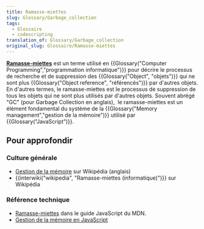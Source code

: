 ```yaml
---
title: Ramasse-miettes
slug: Glossary/Garbage_collection
tags:
  - Glossaire
  - codescripting
translation_of: Glossary/Garbage_collection
original_slug: Glossaire/Ramasse-miettes
---
```

<p><strong><a href="/fr/docs/Web/JavaScript/Memory_Management#Garbage_collection">Ramasse-miettes</a></strong> est un terme utilisé en {{Glossary("Computer Programming","programmation informatique")}} pour décrire le processus de recherche et de suppression des {{Glossary("Object", "objets")}} qui ne sont plus {{Glossary("Object reference", "référencés")}} par d'autres objets. En d'autres termes, le ramasse-miettes est le processus de suppression de tous les objets qui ne sont plus utilisés par d'autres objets. Souvent abrégé "GC" (pour Garbage Collection en anglais),  le ramasse-miettes est un élément fondamental du système de la {{Glossary("Memory management","gestion de la mémoire")}} utilisé par {{Glossary("JavaScript")}}.</p>

<h2 id="Pour_approfondir"><strong>Pour approfondir</strong></h2>

<h3 id="Culture_générale"><strong>Culture générale</strong></h3>

<ul>
 <li><a href="https://en.wikipedia.org/wiki/Memory_management">Gestion de la mémoire</a> sur Wikipédia (anglais)</li>
 <li>{{interwiki("wikipedia", "Ramasse-miettes (informatique)")}} sur Wikipédia</li>
</ul>

<h3 id="Référence_technique">Référence technique</h3>

<ul>
 <li><a href="/fr/docs/Web/JavaScript/Gestion_de_la_mémoire#Le_ramasse-miettes_ou_garbage_collection">Ramasse-miettes</a> dans le guide JavaScript du MDN.</li>
 <li><a href="/fr/docs/Web/JavaScript/Gestion_de_la_mémoire">Gestion de la mémoire en JavaScript</a></li>
</ul>
